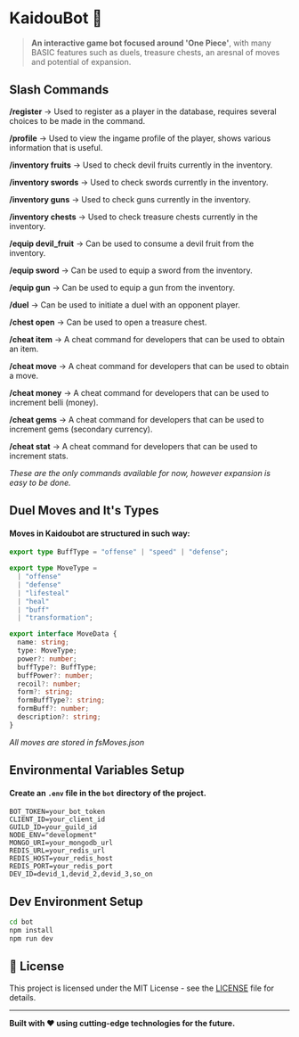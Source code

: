 # KaidouBot 🤖

> **An interactive game bot focused around 'One Piece'**, with many BASIC features such as duels, treasure chests, an aresnal of moves and potential of expansion.

## **Slash Commands**

**/register** -> Used to register as a player in the database, requires several choices to be made in the command.

**/profile** -> Used to view the ingame profile of the player, shows various information that is useful.

**/inventory fruits** -> Used to check devil fruits currently in the inventory.

**/inventory swords** -> Used to check swords currently in the inventory.

**/inventory guns** -> Used to check guns currently in the inventory.

**/inventory chests** -> Used to check treasure chests currently in the inventory.

**/equip devil_fruit** -> Can be used to consume a devil fruit from the inventory.

**/equip sword** -> Can be used to equip a sword from the inventory.

**/equip gun** -> Can be used to equip a gun from the inventory.

**/duel** -> Can be used to initiate a duel with an opponent player.

**/chest open** -> Can be used to open a treasure chest.

**/cheat item** -> A cheat command for developers that can be used to obtain an item.

**/cheat move** -> A cheat command for developers that can be used to obtain a move.

**/cheat money** -> A cheat command for developers that can be used to increment belli (money).

**/cheat gems** -> A cheat command for developers that can be used to increment gems (secondary currency).

**/cheat stat** -> A cheat command for developers that can be used to increment stats.

_These are the only commands available for now, however expansion is easy to be done._

## **Duel Moves and It's Types**

#### Moves in Kaidoubot are structured in such way:

```typescript
export type BuffType = "offense" | "speed" | "defense";

export type MoveType =
  | "offense"
  | "defense"
  | "lifesteal"
  | "heal"
  | "buff"
  | "transformation";

export interface MoveData {
  name: string;
  type: MoveType;
  power?: number;
  buffType?: BuffType;
  buffPower?: number;
  recoil?: number;
  form?: string;
  formBuffType?: string;
  formBuff?: number;
  description?: string;
}
```

_All moves are stored in fsMoves.json_

## **Environmental Variables Setup**

#### Create an `.env` file in the `bot` directory of the project.

```env
BOT_TOKEN=your_bot_token
CLIENT_ID=your_client_id
GUILD_ID=your_guild_id
NODE_ENV="development"
MONGO_URI=your_mongodb_url
REDIS_URL=your_redis_url
REDIS_HOST=your_redis_host
REDIS_PORT=your_redis_port
DEV_ID=devid_1,devid_2,devid_3,so_on
```

## **Dev Environment Setup**

```bash
cd bot
npm install
npm run dev
```

## 📄 **License**

This project is licensed under the MIT License - see the [LICENSE](LICENSE) file for details.

---

**Built with ❤️ using cutting-edge technologies for the future.**
